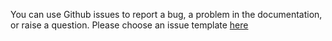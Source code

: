 You can use Github issues to report a bug, a problem in the documentation, or raise a question.
Please choose an issue template [here](https://github.com/applicaster/zapp-pipes-provider-brightcove/issues/new/choose)
